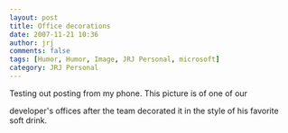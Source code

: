 ```yaml
---
layout: post
title: Office decorations
date: 2007-11-21 10:36
author: jrj
comments: false
tags: [Humor, Humor, Image, JRJ Personal, microsoft]
category: JRJ Personal
---
```

<p class="mobile-photo">Testing out posting from my phone. This picture is of one of our</p>
developer's offices after the team decorated it in the style of his
favorite soft drink.
